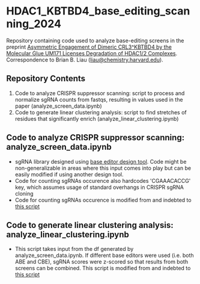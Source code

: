# HDAC1_KBTBD4_base_editing_scanning_2024
Repository containing code used to analyze base-editing screens in the preprint [Asymmetric Engagement of Dimeric CRL3^KBTBD4 by the Molecular Glue UM171 Licenses Degradation of HDAC1/2 Complexes](https://www.biorxiv.org/content/10.1101/2024.05.14.593897v1.full). Correspondence to Brian B. Liau (liau@chemistry.harvard.edu).


## Repository Contents
1. Code to analyze CRISPR suppressor scanning: script to process and normalize sgRNA counts from fastqs, resulting in values used in the paper (analyze_screen_data.ipynb)
2. Code to generate linear clustering analysis: script to find stretches of residues that significantly enrich (analyze_linear_clustering.ipynb)

## Code to analyze CRISPR suppressor scanning: analyze_screen_data.ipynb
- sgRNA library designed using [base editor design tool](https://github.com/mhegde/base-editor-design-tool). Code might be non-generalizable in areas where this input comes into play but can be easily modified if using another design tool.
- Code for counting sgRNAs occurence also hardcodes 'CGAAACACCG' key, which assumes usage of standard overhangs in CRISPR sgRNA cloning
- Code for counting sgRNAs occurence is modified from and indebted to [this script](https://github.com/liaulab/DNMT1_eLife_2022/blob/main/Figure%201/DNMT1_Figure1_screen_analysis_functions.py)

## Code to generate linear clustering analysis: analyze_linear_clustering.ipynb
- This script takes input from the df generated by analyze_screen_data.ipynb. If different base editors were used (i.e. both ABE and CBE), sgRNA scores were z-scored so that results from both screens can be combined. This script is modified from and indebted to [this script](https://github.com/liaulab/DNMT1_eLife_2022/blob/main/Figure%202/DNMT1_Figure2_analysis_functions.py)
